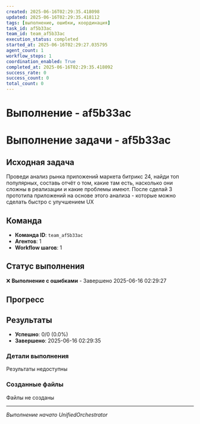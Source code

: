 ```yaml
---
created: 2025-06-16T02:29:35.418098
updated: 2025-06-16T02:29:35.418112
tags: [выполнение, ошибки, координация]
task_id: af5b33ac
team_id: team_af5b33ac
execution_status: completed
started_at: 2025-06-16T02:29:27.035795
agent_count: 1
workflow_steps: 1
coordination_enabled: True
completed_at: 2025-06-16T02:29:35.418092
success_rate: 0
success_count: 0
total_count: 0
---
```


# Выполнение - af5b33ac

# Выполнение задачи - af5b33ac

## Исходная задача
Проведи анализ рынка приложений маркета битрикс 24, найди топ популярных, составь отчёт о том, какие там есть, насколько они сложны в реализации и какие проблемы имеют. После сделай 3 прототипа приложений на основе этого анализа - которые можно сделать быстро с улучшением UX

## Команда
- **Команда ID**: `team_af5b33ac`
- **Агентов**: 1
- **Workflow шагов**: 1

## Статус выполнения

❌ **Выполнение с ошибками** - Завершено 2025-06-16 02:29:27

## Прогресс


## Результаты

- **Успешно**: 0/0 (0.0%)
- **Завершено**: 2025-06-16 02:29:35

### Детали выполнения

Результаты недоступны

### Созданные файлы

Файлы не созданы


---
*Выполнение начато UnifiedOrchestrator*

